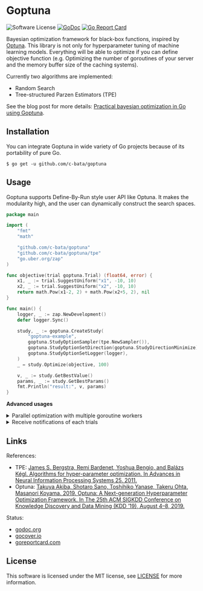 # Goptuna

![Software License](https://img.shields.io/badge/license-MIT-brightgreen.svg?style=flat-square)
[![GoDoc](https://godoc.org/github.com/c-bata/goptuna?status.svg)](https://godoc.org/github.com/c-bata/goptuna)
[![Go Report Card](https://goreportcard.com/badge/github.com/c-bata/goptuna)](https://goreportcard.com/report/github.com/c-bata/goptuna)


Bayesian optimization framework for black-box functions, inspired by [Optuna](https://github.com/pfnet/optuna).
This library is not only for hyperparameter tuning of machine learning models.
Everything will be able to optimize if you can define objective function (e.g. Optimizing the number of goroutines of your server and the memory buffer size of the caching systems).

Currently two algorithms are implemented:

* Random Search
* Tree-structured Parzen Estimators (TPE)

See the blog post for more details: [Practical bayesian optimization in Go using Goptuna](https://medium.com/@c_bata_/practical-bayesian-optimization-in-go-using-goptuna-edf97195fcb5).

## Installation

You can integrate Goptuna in wide variety of Go projects because of its portability of pure Go.

```console
$ go get -u github.com/c-bata/goptuna
```

## Usage

Goptuna supports Define-By-Run style user API like Optuna.
It makes the modularity high, and the user can dynamically construct the search spaces.

```go
package main

import (
    "fmt"
    "math"

    "github.com/c-bata/goptuna"
    "github.com/c-bata/goptuna/tpe"
    "go.uber.org/zap"
)

func objective(trial goptuna.Trial) (float64, error) {
    x1, _ := trial.SuggestUniform("x1", -10, 10)
    x2, _ := trial.SuggestUniform("x2", -10, 10)
    return math.Pow(x1-2, 2) + math.Pow(x2+5, 2), nil
}

func main() {
    logger, _ := zap.NewDevelopment()
    defer logger.Sync()

    study, _ := goptuna.CreateStudy(
        "goptuna-example",
        goptuna.StudyOptionSampler(tpe.NewSampler()),
        goptuna.StudyOptionSetDirection(goptuna.StudyDirectionMinimize),
        goptuna.StudyOptionSetLogger(logger),
    )
    _ = study.Optimize(objective, 100)

    v, _ := study.GetBestValue()
    params, _ := study.GetBestParams()
    fmt.Println("result:", v, params)
}
```

**Advanced usages**

<details>

<summary>Parallel optimization with multiple goroutine workers</summary>

``Optimize`` method of ``goptuna.Study`` object is designed as the goroutine safe.
So you can easily optimize your objective function using multiple goroutine workers.

```go
package main

import ...

func main() {
    study, _ := goptuna.CreateStudy(...)

    eg, ctx := errgroup.WithContext(context.Background())
    study.WithContext(ctx)
    for i := 0; i < 5; i++ {
        eg.Go(func() error {
            return study.Optimize(objective, 100)
        })
    }
    if err := eg.Wait(); err != nil { ... }
    ...
}
```

[full source code](./_examples/concurrency/main.go)

</details>

<details>

<summary>Receive notifications of each trials</summary>

You can receive notifications of each trials via channel.
It can be used for logging and any notification systems.

```go
package main

import ...

func main() {
    trialchan := make(chan goptuna.FrozenTrial, 8)
    study, _ := goptuna.CreateStudy(
        ...
        goptuna.StudyOptionIgnoreObjectiveErr(true),
        goptuna.StudyOptionSetTrialNotifyChannel(trialchan),
    )

    var wg sync.WaitGroup
    wg.Add(2)
    go func() {
        defer wg.Done()
        err = study.Optimize(objective, 100)
        close(trialchan)
    }()
    go func() {
        defer wg.Done()
        for t := range trialchan {
            log.Println("trial", t)
        }
    }()
    wg.Wait()
    if err != nil { ... }
    ...
}
```

[full source code](./_examples/trialnotify/main.go)

</details>

## Links

References:

* TPE: [James S. Bergstra, Remi Bardenet, Yoshua Bengio, and Balázs Kégl. Algorithms for hyper-parameter optimization. In Advances in Neural Information Processing Systems 25. 2011.](https://papers.nips.cc/paper/4443-algorithms-for-hyper-parameter-optimization.pdf)
* Optuna: [Takuya Akiba, Shotaro Sano, Toshihiko Yanase, Takeru Ohta, Masanori Koyama. 2019. Optuna: A Next-generation Hyperparameter Optimization Framework. In The 25th ACM SIGKDD Conference on Knowledge Discovery and Data Mining (KDD ’19), August 4–8, 2019.](https://dl.acm.org/citation.cfm?id=3330701)

Status:

* [godoc.org](http://godoc.org/github.com/c-bata/goptuna)
* [gocover.io](https://gocover.io/github.com/c-bata/goptuna)
* [goreportcard.com](https://goreportcard.com/report/github.com/c-bata/goptuna)

## License

This software is licensed under the MIT license, see [LICENSE](./LICENSE) for more information.
